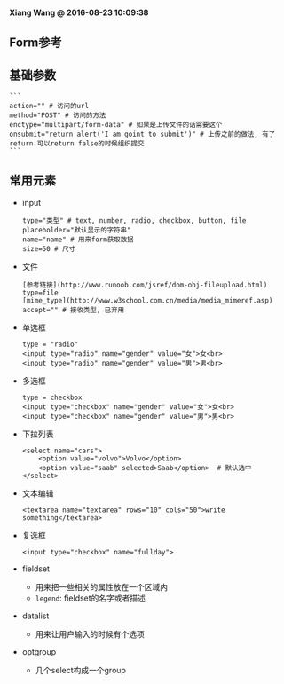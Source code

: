 #### Xiang Wang @ 2016-08-23 10:09:38

## Form参考

## 基础参数
    ```
    action="" # 访问的url
    method="POST" # 访问的方法
    enctype="multipart/form-data" # 如果是上传文件的话需要这个
    onsubmit="return alert('I am goint to submit')" # 上传之前的做法, 有了return 可以return false的时候组织提交
    ```

## 常用元素
* input
    ```
    type="类型" # text, number, radio, checkbox, button, file
    placeholder="默认显示的字符串"
    name="name" # 用来form获取数据
    size=50 # 尺寸
    ```

* 文件
    ```
    [参考链接](http://www.runoob.com/jsref/dom-obj-fileupload.html)
    type=file
    [mime_type](http://www.w3school.com.cn/media/media_mimeref.asp)
    accept="" # 接收类型, 已弃用
    ```

* 单选框
    ```
    type = "radio"
    <input type="radio" name="gender" value="女">女<br>
    <input type="radio" name="gender" value="男">男<br>
    ```


* 多选框
    ```
    type = checkbox
    <input type="checkbox" name="gender" value="女">女<br>
    <input type="checkbox" name="gender" value="男">男<br>
    ```

* 下拉列表
    ```
    <select name="cars">
        <option value="volvo">Volvo</option>
        <option value="saab" selected>Saab</option>  # 默认选中
    </select>
    ```

* 文本编辑
    ```
    <textarea name="textarea" rows="10" cols="50">write something</textarea>
    ```

* 复选框
    ```
    <input type="checkbox" name="fullday">
    ```

* fieldset
    * 用来把一些相关的属性放在一个区域内
    * `legend`: fieldset的名字或者描述

* datalist
    * 用来让用户输入的时候有个选项

* optgroup
    * 几个select构成一个group
